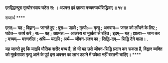 **एतद्विद्वान्पुरा मृत्योरभवाय घटेत स: ।** **अप्रमत्त इदं ज्ञात्वा मत्र्यमप्यर्थसिद्धिदम् ॥ १४॥** 

शब्दार्थ **** 

**एतत्—** **यह** **; विद्वान्—** **जानते हुए** **; पुरा—** **पहले** **; मृत्यो:—** **मृत्यु** **; अभवाय—** **जगत को लाँघने के लिए** **; घटेत—** **कार्य करे** **; स:—** **वह** **; अप्रमत्त:—** **आलस्य या मूर्खता से रहित** **; इदम्—** **यह** **; ज्ञात्वा—** **जान कर** **; मत्र्यम्—** **मरणशील** **; अपि—** **यद्यपि** **; अर्थ—** **जीवन-लक्ष्य का** **; सिद्धि-दम्—** **सिद्धि देने वाला।** **.** 

**यह जानते हुए कि यद्यपि भौतिक शरीर मत्र्य है, तो भी यह उसे जीवन-सिद्धि प्रदान कर** **सकता है, विद्वान व्यक्ति को मूर्खतावश मृत्यु आने के पूर्व इस अवसर का लाभ उठाने में उपेक्षा** **नहीं बरतनी चाहिए।** **** 